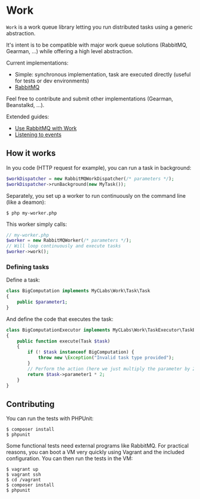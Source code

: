 # Work

`Work` is a work queue library letting you run distributed tasks using a generic abstraction.

It's intent is to be compatible with major work queue solutions (RabbitMQ, Gearman, …) while offering a high level abstraction.


Current implementations:

- Simple: synchronous implementation, task are executed directly (useful for tests or dev environments)
- [RabbitMQ](http://www.rabbitmq.com/)

Feel free to contribute and submit other implementations (Gearman, Beanstalkd, …).

Extended guides:

- [Use RabbitMQ with Work](doc/RabbitMQ.md)
- [Listening to events](doc/Events.md)

## How it works

In you code (HTTP request for example), you can run a task in background:

```php
$workDispatcher = new RabbitMQWorkDispatcher(/* parameters */);
$workDispatcher->runBackground(new MyTask());
```

Separately, you set up a worker to run continuously on the command line (like a deamon):

```shell
$ php my-worker.php
```

This worker simply calls:

```php
// my-worker.php
$worker = new RabbitMQWorker(/* parameters */);
// Will loop continuously and execute tasks
$worker->work();
```

### Defining tasks

Define a task:

```php
class BigComputation implements MyCLabs\Work\Task\Task
{
    public $parameter1;
}
```

And define the code that executes the task:

```php
class BigComputationExecutor implements MyCLabs\Work\TaskExecutor\TaskExecutor
{
    public function execute(Task $task)
    {
        if (! $task instanceof BigComputation) {
            throw new \Exception("Invalid task type provided");
        }
        // Perform the action (here we just multiply the parameter by 2)
        return $task->parameter1 * 2;
    }
}
```

## Contributing

You can run the tests with PHPUnit:

```shell
$ composer install
$ phpunit
```

Some functional tests need external programs like RabbitMQ. For practical reasons, you can boot a VM
very quickly using Vagrant and the included configuration. You can then run the tests in the VM:

```shell
$ vagrant up
$ vagrant ssh
$ cd /vagrant
$ composer install
$ phpunit
```
